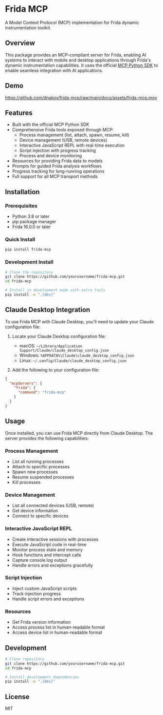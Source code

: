 # Frida MCP

A Model Context Protocol (MCP) implementation for Frida dynamic instrumentation toolkit.

## Overview

This package provides an MCP-compliant server for Frida, enabling AI systems to interact with mobile and desktop applications through Frida's dynamic instrumentation capabilities. It uses the official [MCP Python SDK](https://github.com/modelcontextprotocol/python-sdk) to enable seamless integration with AI applications.

## Demo

https://github.com/dnakov/frida-mcp/raw/main/docs/assets/frida-mcp.mov

## Features

- Built with the official MCP Python SDK
- Comprehensive Frida tools exposed through MCP:
  - Process management (list, attach, spawn, resume, kill)
  - Device management (USB, remote devices)
  - Interactive JavaScript REPL with real-time execution
  - Script injection with progress tracking
  - Process and device monitoring
- Resources for providing Frida data to models
- Prompts for guided Frida analysis workflows
- Progress tracking for long-running operations
- Full support for all MCP transport methods

## Installation

### Prerequisites

- Python 3.8 or later
- pip package manager
- Frida 16.0.0 or later

### Quick Install

```bash
pip install frida-mcp
```

### Development Install

```bash
# Clone the repository
git clone https://github.com/yourusername/frida-mcp.git
cd frida-mcp

# Install in development mode with extra tools
pip install -e ".[dev]"
```

## Claude Desktop Integration

To use Frida MCP with Claude Desktop, you'll need to update your Claude configuration file:

1. Locate your Claude Desktop configuration file:
   - macOS: `~/Library/Application Support/Claude/claude_desktop_config.json`
   - Windows: `%APPDATA%\Claude\claude_desktop_config.json`
   - Linux: `~/.config/Claude/claude_desktop_config.json`

2. Add the following to your configuration file:

```json
{
  "mcpServers": {
    "frida": {
      "command": "frida-mcp"
    }
  }
}
```

## Usage

Once installed, you can use Frida MCP directly from Claude Desktop. The server provides the following capabilities:

### Process Management
- List all running processes
- Attach to specific processes
- Spawn new processes
- Resume suspended processes
- Kill processes

### Device Management
- List all connected devices (USB, remote)
- Get device information
- Connect to specific devices

### Interactive JavaScript REPL
- Create interactive sessions with processes
- Execute JavaScript code in real-time
- Monitor process state and memory
- Hook functions and intercept calls
- Capture console.log output
- Handle errors and exceptions gracefully

### Script Injection
- Inject custom JavaScript scripts
- Track injection progress
- Handle script errors and exceptions

### Resources
- Get Frida version information
- Access process list in human-readable format
- Access device list in human-readable format

## Development

```bash
# Clone repository
git clone https://github.com/yourusername/frida-mcp.git
cd frida-mcp

# Install development dependencies
pip install -e ".[dev]"
```

## License

MIT

